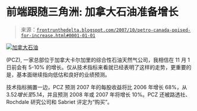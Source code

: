 <!--yml

分类: 未分类

日期：2024 年 05 月 12 日 23:44:20

-->

# 前端跟随三角洲: 加拿大石油准备增长

> 来源：[`frontrunthedelta.blogspot.com/2007/10/petro-canada-poised-for-increase.html#0001-01-01`](https://frontrunthedelta.blogspot.com/2007/10/petro-canada-poised-for-increase.html#0001-01-01)

![](https://blogger.googleusercontent.com/img/b/R29vZ2xl/AVvXsEjWyNbbb4ph7HNWL7_CZ13Tcrs87UTrRxlwGmNgdMt0IKEp8x0AyRJaxDenqgzOuCNKc_ANXBxDQ6VAeInNOHwYA3KTF9vppxS9VGrfzr0UcD15RTT9v3mRDMMgYYUgsQb4pDvujzLydMk/s1600-h/pcz3.jpg)[加拿大石油](http://stockcharts.com/h-sc/ui?s=pcz)

(PCZ), 一家总部位于加拿大卡尔加里的综合性石油天然气公司，我相信在 11 月 1 日前会有 5-10% 的增长。仅从技术指标来看就已经表明了这样的走势，更重要的是，基本面继续指向低估和良好的业绩预测。

技术指标搁置一边，PCZ 预测 2007 年的每股收益将比 2006 年增长 68%，从$3.52 增长至$5.14，并且预测 2008 年或 2007 年将增长 10%。PCZ 还被路透社、Rochdale 研究公司和 Sabriet 评定为“购买”。
